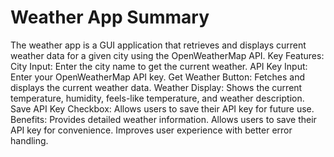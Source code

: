 # Weather App Summary

The weather app is a GUI application that retrieves and displays current weather data for a given city using the OpenWeatherMap API.
Key Features:
City Input: Enter the city name to get the current weather.
API Key Input: Enter your OpenWeatherMap API key.
Get Weather Button: Fetches and displays the current weather data.
Weather Display: Shows the current temperature, humidity, feels-like temperature, and weather description.
Save API Key Checkbox: Allows users to save their API key for future use.
Benefits:
Provides detailed weather information.
Allows users to save their API key for convenience.
Improves user experience with better error handling.
